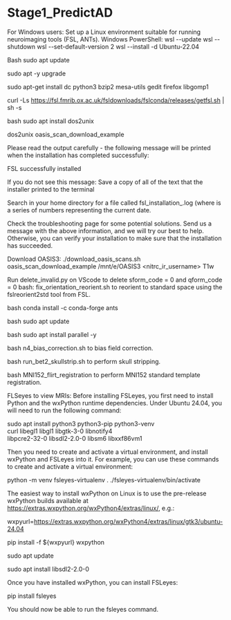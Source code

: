 # Stage1_PredictAD
For Windows users: 
Set up a Linux environment suitable for running neuroimaging tools (FSL, ANTs).
Windows PowerShell: 
wsl --update
 wsl --shutdown
 wsl --set-default-version 2
 wsl --install -d Ubuntu-22.04
 
Bash sudo apt update

sudo apt -y upgrade

sudo apt-get install dc python3 bzip2 mesa-utils gedit firefox libgomp1

curl -Ls https://fsl.fmrib.ox.ac.uk/fsldownloads/fslconda/releases/getfsl.sh | sh -s

bash sudo apt install dos2unix

dos2unix oasis_scan_download_example

Please read the output carefully - the following message will be printed when the installation has completed successfully:

FSL successfully installed

If you do not see this message:
Save a copy of all of the text that the installer printed to the terminal

Search in your home directory for a file called fsl_installation_<date>.log (where <date> is a series of numbers representing the current date.

Check the troubleshooting page for some potential solutions.
Send us a message with the above information, and we will try our best to help.
Otherwise, you can verify your installation to make sure that the installation has succeeded.

Download OASIS3:
./download_oasis_scans.sh oasis_scan_download_example /mnt/e/OASIS3 <nitrc_ir_username> T1w

Run delete_invalid.py on VScode to delete sform_code = 0 and qform_code = 0
bash: fix_orientation_reorient.sh to reorient to standard space using the fslreorient2std tool from FSL.

bash conda install -c conda-forge ants

bash sudo apt update

bash sudo apt install parallel -y

bash n4_bias_correction.sh to bias field correction.

bash run_bet2_skullstrip.sh to perform skull stripping.

bash MNI152_flirt_registration to perform MNI152 standard template registration.

FLSeyes to view MRIs: 
Before installing FSLeyes, you first need to install Python and the wxPython runtime dependencies. Under Ubuntu 24.04, you will need to run the following command:

sudo apt install python3 python3-pip python3-venv \
  curl libegl1 libgl1 libgtk-3-0 libnotify4       \
  libpcre2-32-0 libsdl2-2.0-0 libsm6 libxxf86vm1
  
Then you need to create and activate a virtual environment, and install wxPython and FSLeyes into it. For example, you can use these commands to create and activate a virtual environment:

python -m venv fsleyes-virtualenv
. ./fsleyes-virtualenv/bin/activate

The easiest way to install wxPython on Linux is to use the pre-release wxPython builds available at https://extras.wxpython.org/wxPython4/extras/linux/, e.g.:

wxpyurl=https://extras.wxpython.org/wxPython4/extras/linux/gtk3/ubuntu-24.04

pip install -f  ${wxpyurl} wxpython

sudo apt update

sudo apt install libsdl2-2.0-0

Once you have installed wxPython, you can install FSLeyes:

pip install fsleyes

You should now be able to run the fsleyes command.

